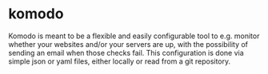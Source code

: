 # komodo
Komodo is meant to be a flexible and easily configurable tool to e.g. monitor whether your websites and/or your servers are up, with the possibility of sending an email when those checks fail. This configuration is done via simple json or yaml files, either locally or read from a git repository.
